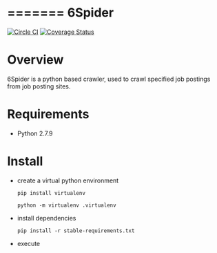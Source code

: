 =======
6Spider
=======

[![Circle CI](https://circleci.com/gh/liyy7/6spider.svg?style=svg)](https://circleci.com/gh/liyy7/6spider)
[![Coverage Status](https://coveralls.io/repos/liyy7/6spider/badge.svg?branch=master&service=github)](https://coveralls.io/github/liyy7/6spider?branch=master)

Overview
========

6Spider is a python based crawler, used to crawl specified job postings from job posting sites.

Requirements
============

* Python 2.7.9

Install
=======

* create a virtual python environment

  `pip install virtualenv`
  
  `python -m virtualenv .virtualenv`

* install dependencies

  `pip install -r stable-requirements.txt`

* execute
